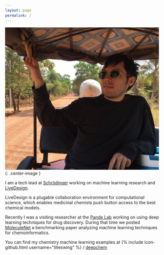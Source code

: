 ```yaml
---
layout: page
permalink: /
---
```


![Jeepney Karl](/assets/index/jeepney_karl.jpg){: .center-image }

I am a tech lead at
[Schrödinger]("https://www.schrodinger.com")
working on machine learning research and [LiveDesign]("http://www.schrodinger.com/livedesign").

LiveDesign is a plugable collaboration environment for computational science, which enables medicinal chemists push button access to the best chemical models.

Recently I was a visiting researcher at the [Pande Lab]("https://pande.stanford.edu/") working on using deep learning techniques for drug discovery.  During that time we posted [MoleculeNet](https://arxiv.org/abs/1703.00564) a benchmarking paper analyzing machine learning techniques for chemoinformatics.

You can find my chemistry machine learning examples at
{% include icon-github.html username="lilleswing" %} /
[deepchem](https://github.com/lilleswing/deepchem)
